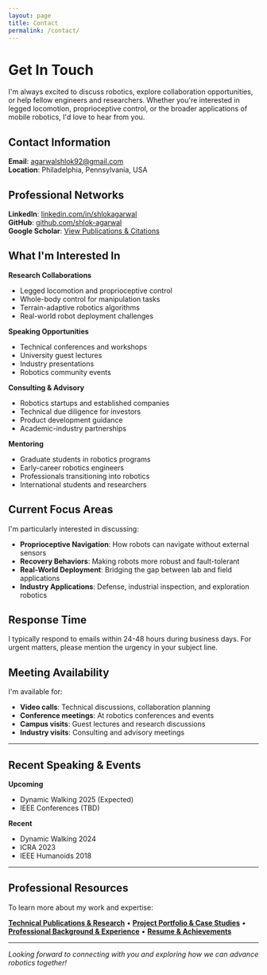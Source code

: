 ```yaml
---
layout: page
title: Contact
permalink: /contact/
---
```


# Get In Touch

I'm always excited to discuss robotics, explore collaboration opportunities, or help fellow engineers and researchers. Whether you're interested in legged locomotion, proprioceptive control, or the broader applications of mobile robotics, I'd love to hear from you.

## Contact Information

**Email**: [agarwalshlok92@gmail.com](mailto:agarwalshlok92@gmail.com)  
**Location**: Philadelphia, Pennsylvania, USA  

## Professional Networks

**LinkedIn**: [linkedin.com/in/shlokagarwal](https://linkedin.com/in/shlokagarwal)  
**GitHub**: [github.com/shlok-agarwal](https://github.com/shlok-agarwal)  
**Google Scholar**: [View Publications & Citations](https://scholar.google.com/citations?user=shlok-agarwal)

## What I'm Interested In

**Research Collaborations**
- Legged locomotion and proprioceptive control
- Whole-body control for manipulation tasks
- Terrain-adaptive robotics algorithms
- Real-world robot deployment challenges

**Speaking Opportunities**
- Technical conferences and workshops
- University guest lectures
- Industry presentations
- Robotics community events

**Consulting & Advisory**
- Robotics startups and established companies
- Technical due diligence for investors
- Product development guidance
- Academic-industry partnerships

**Mentoring**
- Graduate students in robotics programs
- Early-career robotics engineers
- Professionals transitioning into robotics
- International students and researchers

## Current Focus Areas

I'm particularly interested in discussing:

- **Proprioceptive Navigation**: How robots can navigate without external sensors
- **Recovery Behaviors**: Making robots more robust and fault-tolerant
- **Real-World Deployment**: Bridging the gap between lab and field applications
- **Industry Applications**: Defense, industrial inspection, and exploration robotics

## Response Time

I typically respond to emails within 24-48 hours during business days. For urgent matters, please mention the urgency in your subject line.

## Meeting Availability

I'm available for:
- **Video calls**: Technical discussions, collaboration planning
- **Conference meetings**: At robotics conferences and events
- **Campus visits**: Guest lectures and research discussions
- **Industry visits**: Consulting and advisory meetings

---

## Recent Speaking & Events

**Upcoming**
- Dynamic Walking 2025 (Expected)
- IEEE Conferences (TBD)

**Recent**
- Dynamic Walking 2024
- ICRA 2023
- IEEE Humanoids 2018

---

## Professional Resources

To learn more about my work and expertise:

**[Technical Publications & Research](/research)** • **[Project Portfolio & Case Studies](/projects)** • **[Professional Background & Experience](/about)** • **[Resume & Achievements](/resume)**

---

*Looking forward to connecting with you and exploring how we can advance robotics together!*